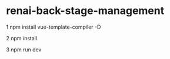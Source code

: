 # renai-back-stage-management


1 npm install vue-template-compiler -D

2 npm install

3 npm run dev
